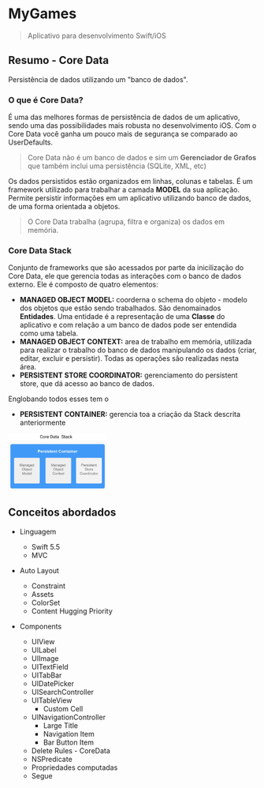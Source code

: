 # MyGames
> Aplicativo para desenvolvimento Swift/iOS

## Resumo - Core Data

Persistência de dados utilizando um "banco de dados".

### O que é Core Data?

É uma das melhores formas de persistência de dados de um aplicativo, sendo uma das possibilidades mais robusta no desenvolvimento iOS. Com o Core Data você ganha um pouco mais de segurança se comparado ao UserDefaults.

   >Core Data não é um banco de dados e sim um **Gerenciador de Grafos** que também inclui uma persistência (SQLite, XML, etc)
   
Os dados persistidos estão organizados em linhas, colunas e tabelas.
É um framework utilizado para trabalhar a camada **MODEL** da sua aplicação. Permite persistir informações em um aplicativo utilizando banco de dados, de uma forma orientada a objetos.
   
   > O Core Data trabalha (agrupa, filtra e organiza) os dados em memória.

### Core Data Stack

Conjunto de frameworks que são acessados por parte da inicilização do Core Data, ele que gerencia todas as interações com o banco de dados externo. Ele é composto de quatro elementos:

* **MANAGED OBJECT MODEL:** coorderna o schema do objeto - modelo dos objetos que estão sendo trabalhados. São denomainados **Entidades**. Uma entidade é a representação de uma **Classe** do aplicativo e com relação a um banco de dados pode ser entendida como uma tabela.
* **MANAGED OBJECT CONTEXT:** area de trabalho em memória, utilizada para realizar o trabalho do banco de dados manipulando os dados (criar, editar, excluir e persistir). Todas as operações são realizadas nesta área.
* **PERSISTENT STORE COORDINATOR:** gerenciamento do persistent store, que dá acesso ao banco de dados.

Englobando todos esses tem o 

* **PERSISTENT CONTAINER:** gerencia toa a criação da Stack descrita anteriormente

<img src="8.png" width="200">  

## Conceitos abordados

* Linguagem
    * Swift 5.5
    * MVC
    
* Auto Layout
    * Constraint
    * Assets
    * ColorSet
    * Content Hugging Priority
    
* Components
    * UIView
    * UILabel
    * UIImage
    * UITextField
    * UITabBar
    * UIDatePicker
    * UISearchController
    * UITableView
        * Custom Cell
    * UINavigationController
        * Large Title
        * Navigation Item
        * Bar Button Item
    * Delete Rules - CoreData
    * NSPredicate
    * Propriedades computadas
    * Segue
    

